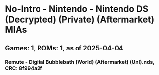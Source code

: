 # No-Intro - Nintendo - Nintendo DS (Decrypted) (Private) (Aftermarket) MIAs
## Games: 1, ROMs: 1, as of 2025-04-04

### Remute - Digital Bubblebath (World) (Aftermarket) (Unl).nds, CRC: 8f994a2f
